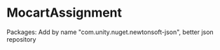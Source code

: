 # MocartAssignment

Packages:
Add by name "com.unity.nuget.newtonsoft-json", better json repository
